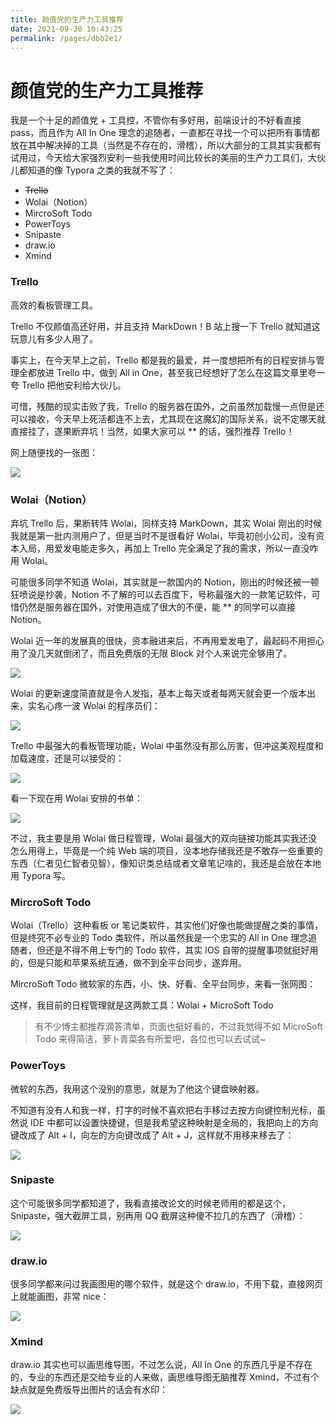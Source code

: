 ```yaml
---
title: 颜值党的生产力工具推荐
date: 2021-09-30 10:43:25
permalink: /pages/dbb2e1/
---
```

# 颜值党的生产力工具推荐

我是一个十足的颜值党 + 工具控，不管你有多好用，前端设计的不好看直接 pass，而且作为 All In One 理念的追随者，一直都在寻找一个可以把所有事情都放在其中解决掉的工具（当然是不存在的，滑稽），所以大部分的工具其实我都有试用过，今天给大家强烈安利一些我使用时间比较长的美丽的生产力工具们，大伙儿都知道的像 Typora 之类的我就不写了：

- ~~Trello~~
- Wolai（Notion）
- MircroSoft Todo
- PowerToys
- Snipaste
- draw.io
- Xmind

### Trello

高效的看板管理工具。

Trello 不仅颜值高还好用，并且支持 MarkDown！B 站上搜一下 Trello 就知道这玩意儿有多少人用了。

事实上，在今天早上之前，Trello 都是我的最爱，并一度想把所有的日程安排与管理全都放进 Trello 中，做到 All in One，甚至我已经想好了怎么在这篇文章里夸一夸 Trello 把他安利给大伙儿。

可惜，残酷的现实击败了我，Trello 的服务器在国外，之前虽然加载慢一点但是还可以接收，今天早上死活都连不上去，尤其现在这魔幻的国际关系，说不定哪天就直接挂了，遂果断弃坑！当然，如果大家可以 ** 的话，强烈推荐 Trello！

网上随便找的一张图：

![](https://cs-wiki.oss-cn-shanghai.aliyuncs.com/img/20220320161832.png)

### Wolai（Notion）

弃坑 Trello 后，果断转阵 Wolai，同样支持 MarkDown，其实 Wolai 刚出的时候我就是第一批内测用户了，但是当时不是很看好 Wolai，毕竟初创小公司，没有资本入局，用爱发电能走多久，再加上 Trello 完全满足了我的需求，所以一直没咋用 Wolai。

可能很多同学不知道 Wolai，其实就是一款国内的 Notion，刚出的时候还被一顿狂喷说是抄袭，Notion 不了解的可以去百度下，号称最强大的一款笔记软件，可惜仍然是服务器在国外，对使用造成了很大的不便，能 ** 的同学可以直接 Notion。

Wolai 近一年的发展真的很快，资本融进来后，不再用爱发电了，最起码不用担心用了没几天就倒闭了，而且免费版的无限 Block 对个人来说完全够用了。

![](https://cs-wiki.oss-cn-shanghai.aliyuncs.com/img/20211017175408.png)

Wolai 的更新速度简直就是令人发指，基本上每天或者每两天就会更一个版本出来，实名心疼一波 Wolai 的程序员们：

![](https://cs-wiki.oss-cn-shanghai.aliyuncs.com/img/20211017175959.png)

Trello 中最强大的看板管理功能，Wolai 中虽然没有那么厉害，但冲这美观程度和加载速度，还是可以接受的：

![](https://cs-wiki.oss-cn-shanghai.aliyuncs.com/img/20211017175002.png)

看一下现在用 Wolai 安排的书单：

![](https://cs-wiki.oss-cn-shanghai.aliyuncs.com/img/20211017175544.png)

不过，我主要是用 Wolai 做日程管理，Wolai 最强大的双向链接功能其实我还没怎么用得上，毕竟是一个纯 Web 端的项目，没本地存储我还是不敢存一些重要的东西（仁者见仁智者见智），像知识类总结或者文章笔记啥的，我还是会放在本地用 Typora 写。

### MircroSoft Todo

Wolai（Trello）这种看板 or 笔记类软件，其实他们好像也能做提醒之类的事情，但是终究不必专业的 Todo 类软件，所以虽然我是一个忠实的 All in One 理念追随者，但还是不得不用上专门的 Todo 软件，其实 IOS 自带的提醒事项就挺好用的，但是只能和苹果系统互通，做不到全平台同步，遂弃用。

MircroSoft Todo 微软家的东西，小、快、好看、全平台同步，来看一张网图：



这样，我目前的日程管理就是这两款工具：Wolai + MicroSoft Todo

> 有不少博主都推荐滴答清单，页面也挺好看的，不过我觉得不如 MicroSoft Todo 来得简洁，萝卜青菜各有所爱吧，各位也可以去试试~

### PowerToys

微软的东西，我用这个没别的意思，就是为了他这个键盘映射器。

不知道有没有人和我一样，打字的时候不喜欢把右手移过去按方向键控制光标，虽然说 IDE 中都可以设置快捷键，但是我希望这种映射是全局的，我把向上的方向键改成了 Alt + I，向左的方向键改成了 Alt + J，这样就不用移来移去了：

![](https://cs-wiki.oss-cn-shanghai.aliyuncs.com/img/20211017181439.png)

### Snipaste

这个可能很多同学都知道了，我看直接改论文的时候老师用的都是这个，Snipaste，强大截屏工具，别再用 QQ 截屏这种傻不拉几的东西了（滑稽）：

![](https://i.v2ex.co/N3QEb3VA.png)

### draw.io

很多同学都来问过我画图用的哪个软件，就是这个 draw.io，不用下载，直接网页上就能画图，非常 nice：

![](https://cs-wiki.oss-cn-shanghai.aliyuncs.com/img/20211017183022.png)

### Xmind

draw.io 其实也可以画思维导图，不过怎么说，All In One 的东西几乎是不存在的，专业的东西还是交给专业的人来做，画思维导图无脑推荐 Xmind，不过有个缺点就是免费版导出图片的话会有水印：

![](https://s3.cn-north-1.amazonaws.com.cn/assets.xmind.cn/www/assets/images/homepage_2021/device_pc-1938d87c98.png) 